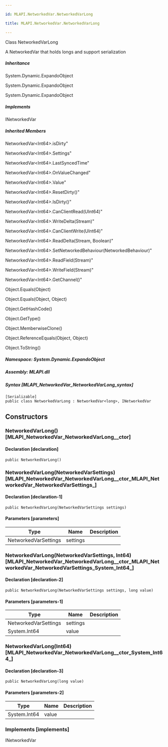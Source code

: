 ```yaml
---

id: MLAPI.NetworkedVar.NetworkedVarLong

title: MLAPI.NetworkedVar.NetworkedVarLong

---
```


Class NetworkedVarLong

<div class="markdown level0 summary" markdown="1">

A NetworkedVar that holds longs and support serialization

</div>

<div class="markdown level0 conceptual" markdown="1">

</div>

<div class="inheritance" markdown="1">

##### Inheritance

<div class="level0" markdown="1">

System.Dynamic.ExpandoObject

</div>

<div class="level1" markdown="1">

System.Dynamic.ExpandoObject

</div>

<div class="level2" markdown="1">

System.Dynamic.ExpandoObject

</div>

</div>

<div markdown="1" classs="implements">

##### Implements

<div markdown="1">

INetworkedVar

</div>

</div>

<div class="inheritedMembers" markdown="1">

##### Inherited Members

<div markdown="1">

NetworkedVar\<Int64\>.isDirty"

</div>

<div markdown="1">

NetworkedVar\<Int64\>.Settings"

</div>

<div markdown="1">

NetworkedVar\<Int64\>.LastSyncedTime"

</div>

<div markdown="1">

NetworkedVar\<Int64\>.OnValueChanged"

</div>

<div markdown="1">

NetworkedVar\<Int64\>.Value"

</div>

<div markdown="1">

NetworkedVar\<Int64\>.ResetDirty()"

</div>

<div markdown="1">

NetworkedVar\<Int64\>.IsDirty()"

</div>

<div markdown="1">

NetworkedVar\<Int64\>.CanClientRead(UInt64)"

</div>

<div markdown="1">

NetworkedVar\<Int64\>.WriteDelta(Stream)"

</div>

<div markdown="1">

NetworkedVar\<Int64\>.CanClientWrite(UInt64)"

</div>

<div markdown="1">

NetworkedVar\<Int64\>.ReadDelta(Stream, Boolean)"

</div>

<div markdown="1">

NetworkedVar\<Int64\>.SetNetworkedBehaviour(NetworkedBehaviour)"

</div>

<div markdown="1">

NetworkedVar\<Int64\>.ReadField(Stream)"

</div>

<div markdown="1">

NetworkedVar\<Int64\>.WriteField(Stream)"

</div>

<div markdown="1">

NetworkedVar\<Int64\>.GetChannel()"

</div>

<div markdown="1">

Object.Equals(Object)

</div>

<div markdown="1">

Object.Equals(Object, Object)

</div>

<div markdown="1">

Object.GetHashCode()

</div>

<div markdown="1">

Object.GetType()

</div>

<div markdown="1">

Object.MemberwiseClone()

</div>

<div markdown="1">

Object.ReferenceEquals(Object, Object)

</div>

<div markdown="1">

Object.ToString()

</div>

</div>

##### **Namespace**: System.Dynamic.ExpandoObject

##### **Assembly**: MLAPI.dll

##### Syntax [MLAPI_NetworkedVar_NetworkedVarLong_syntax]

    [Serializable]
    public class NetworkedVarLong : NetworkedVar<long>, INetworkedVar

## Constructors <span id="MLAPI_NetworkedVar_NetworkedVarLong__ctor_"></span>

### NetworkedVarLong() [MLAPI_NetworkedVar_NetworkedVarLong__ctor]

<div class="markdown level1 summary" markdown="1">

</div>

<div class="markdown level1 conceptual" markdown="1">

</div>

#### Declaration [declaration]

    public NetworkedVarLong()

<span id="MLAPI_NetworkedVar_NetworkedVarLong__ctor_"></span>

### NetworkedVarLong(NetworkedVarSettings) [MLAPI_NetworkedVar_NetworkedVarLong__ctor_MLAPI_NetworkedVar_NetworkedVarSettings_]

<div class="markdown level1 summary" markdown="1">

</div>

<div class="markdown level1 conceptual" markdown="1">

</div>

#### Declaration [declaration-1]

    public NetworkedVarLong(NetworkedVarSettings settings)

#### Parameters [parameters]

| Type                 | Name                                        | Description |
|----------------------|---------------------------------------------|-------------|
| NetworkedVarSettings | <span class="parametername">settings</span> |             |

<span id="MLAPI_NetworkedVar_NetworkedVarLong__ctor_"></span>

### NetworkedVarLong(NetworkedVarSettings, Int64) [MLAPI_NetworkedVar_NetworkedVarLong__ctor_MLAPI_NetworkedVar_NetworkedVarSettings_System_Int64_]

<div class="markdown level1 summary" markdown="1">

</div>

<div class="markdown level1 conceptual" markdown="1">

</div>

#### Declaration [declaration-2]

    public NetworkedVarLong(NetworkedVarSettings settings, long value)

#### Parameters [parameters-1]

| Type                                   | Name                                        | Description |
|----------------------------------------|---------------------------------------------|-------------|
| NetworkedVarSettings                   | <span class="parametername">settings</span> |             |
| <span class="xref">System.Int64</span> | <span class="parametername">value</span>    |             |

<span id="MLAPI_NetworkedVar_NetworkedVarLong__ctor_"></span>

### NetworkedVarLong(Int64) [MLAPI_NetworkedVar_NetworkedVarLong__ctor_System_Int64_]

<div class="markdown level1 summary" markdown="1">

</div>

<div class="markdown level1 conceptual" markdown="1">

</div>

#### Declaration [declaration-3]

    public NetworkedVarLong(long value)

#### Parameters [parameters-2]

| Type                                   | Name                                     | Description |
|----------------------------------------|------------------------------------------|-------------|
| <span class="xref">System.Int64</span> | <span class="parametername">value</span> |             |

### Implements [implements]

<div markdown="1">

INetworkedVar

</div>
